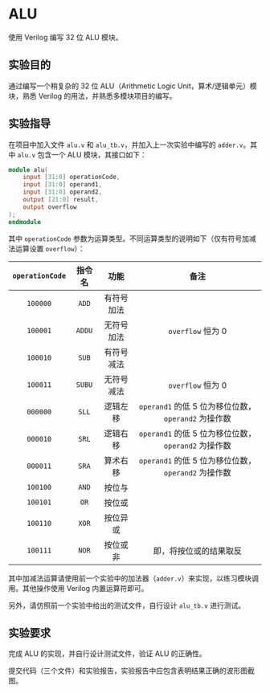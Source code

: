 # ALU

使用 Verilog 编写 32 位 ALU 模块。

## 实验目的

通过编写一个稍复杂的 32 位 ALU（Arithmetic Logic Unit，算术/逻辑单元）模块，熟悉 Verilog 的用法，并熟悉多模块项目的编写。

## 实验指导

在项目中加入文件 `alu.v` 和 `alu_tb.v`，并加入上一次实验中编写的 `adder.v`。其中 `alu.v` 包含一个 ALU 模块，其接口如下：

```verilog
module alu(
    input [31:0] operationCode,
    input [31:0] operand1,
    input [31:0] operand2,
    output [21:0] result,
    output overflow
);
endmodule
```

其中 `operationCode` 参数为运算类型。不同运算类型的说明如下（仅有符号加减法运算设置 `overflow`）：

|`operationCode`|指令名|功能|备注|
|:---:|:-------------:|:--:|:-:|
|`100000`|`ADD`|有符号加法||
|`100001`|`ADDU`|无符号加法|`overflow` 恒为 0|
|`100010`|`SUB`|有符号减法||
|`100011`|`SUBU`|无符号减法|`overflow` 恒为 0|
|`000000`|`SLL`|逻辑左移|`operand1` 的低 5 位为移位位数，`operand2` 为操作数|
|`000010`|`SRL`|逻辑右移|`operand1` 的低 5 位为移位位数，`operand2` 为操作数|
|`000011`|`SRA`|算术右移|`operand1` 的低 5 位为移位位数，`operand2` 为操作数|
|`100100`|`AND`|按位与||
|`100101`|`OR`|按位或||
|`100110`|`XOR`|按位异或||
|`100111`|`NOR`|按位或非|即，将按位或的结果取反|

其中加减法运算请使用前一个实验中的加法器（`adder.v`）来实现，以练习模块调用。其他操作使用 Verilog 内置运算符即可。

另外，请仿照前一个实验中给出的测试文件，自行设计 `alu_tb.v` 进行测试。

## 实验要求

完成 ALU 的实现，并自行设计测试文件，验证 ALU 的正确性。

提交代码（三个文件）和实验报告，实验报告中应包含表明结果正确的波形图截图。
